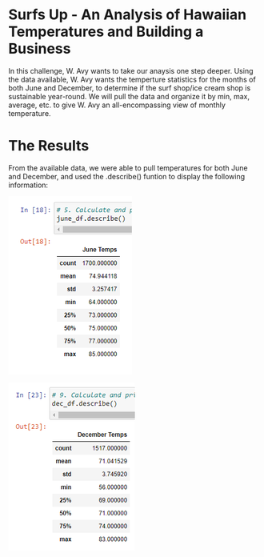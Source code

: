 # Surfs Up - An Analysis of Hawaiian Temperatures and Building a Business
In this challenge, W. Avy wants to take our anaysis one step deeper. Using the data available, W. Avy wants the temperture statistics for the months of both June and December, to determine if the surf shop/ice cream shop is sustainable year-round. We will pull the data and organize it by min, max, average, etc. to give W. Avy an all-encompassing view of monthly temperature.

# The Results
From the available data, we were able to pull temperatures for both June and December, and used the .describe() funtion to display the following information:

![](june_describe.png)

![](dec_describe.png)
